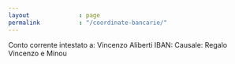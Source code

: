 ```yaml
---
layout              : page
permalink           : "/coordinate-bancarie/"
---
```


Conto corrente intestato a: Vincenzo Aliberti
IBAN: 
Causale: Regalo Vincenzo e Minou    